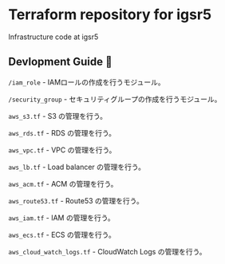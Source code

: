 # Terraform repository for igsr5
Infrastructure code at igsr5
## Devlopment Guide 📝

`/iam_role` - IAMロールの作成を行うモジュール。

`/security_group` - セキュリティグループの作成を行うモジュール。

`aws_s3.tf` - S3 の管理を行う。

`aws_rds.tf` - RDS の管理を行う。

`aws_vpc.tf` - VPC の管理を行う。

`aws_lb.tf` - Load balancer の管理を行う。

`aws_acm.tf` - ACM の管理を行う。

`aws_route53.tf` - Route53 の管理を行う。

`aws_iam.tf` - IAM の管理を行う。

`aws_ecs.tf` - ECS の管理を行う。

`aws_cloud_watch_logs.tf` - CloudWatch Logs の管理を行う。
